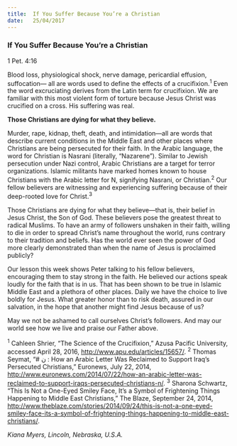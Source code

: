 ```yaml
---
title:  If You Suffer Because You’re a Christian
date:   25/04/2017
---
```


### If You Suffer Because You’re a Christian

1 Pet. 4:16

Blood loss, physiological shock, nerve damage, pericardial effusion, suffocation— all are words used to define the effects of a crucifixion.<sup>1</sup> Even the word excruciating derives from the Latin term for crucifixion. We are familiar with this most violent form of torture because Jesus Christ was crucified on a cross. His suffering was real.

**Those Christians are dying for what they believe.**

Murder, rape, kidnap, theft, death, and intimidation—all are words that describe current conditions in the Middle East and other places where Christians are being persecuted for their faith. In the Arabic language, the word for Christian is Nasrani (literally, “Nazarene”). Similar to Jewish persecution under Nazi control, Arabic Christians are a target for terror organizations. Islamic militants have marked homes known to house Christians with the Arabic letter for N, signifying Nasrani, or Christian.<sup>2</sup> Our fellow believers are witnessing and experiencing suffering because of their deep-rooted love for Christ.<sup>3</sup>

Those Christians are dying for what they believe—that is, their belief in Jesus Christ, the Son of God. These believers pose the greatest threat to radical Muslims. To have an army of followers unshaken in their faith, willing to die in order to spread Christ’s name throughout the world, runs contrary to their tradition and beliefs. Has the world ever seen the power of God more clearly demonstrated than when the name of Jesus is proclaimed publicly?

Our lesson this week shows Peter talking to his fellow believers, encouraging them to stay strong in the faith. He believed our actions speak loudly for the faith that is in us. That has been shown to be true in Islamic Middle East and a plethora of other places. Daily we have the choice to live boldly for Jesus. What greater honor than to risk death, assured in our salvation, in the hope that another might find Jesus because of us?

May we not be ashamed to call ourselves Christ’s followers. And may our world see how we live and praise our Father above.

<sup>1</sup> Cahleen Shrier, “The Science of the Crucifixion,” Azusa Pacific University, accessed April 28, 2016, http://www.apu.edu/articles/15657/.
<sup>2</sup> Thomas Seymat, “# ن : How an Arabic Letter Was Reclaimed to Support Iraq’s Persecuted Christians,” Euronews, July 22, 2014, http://www.euronews.com/2014/07/22/how-an-arabic-letter-was-reclaimed-to-support-iraqs-persecuted-christians-n/.
<sup>3</sup> Sharona Schwartz, “This Is Not a One-Eyed Smiley Face, It’s a Symbol of Frightening Things Happening to Middle East Christians,” The Blaze, September 24, 2014, http://www.theblaze.com/stories/2014/09/24/this-is-not-a-one-eyed-smiley-face-its-a-symbol-of-frightening-things-happening-to-middle-east-christians/.

_Kiana Myers, Lincoln, Nebraska, U.S.A._